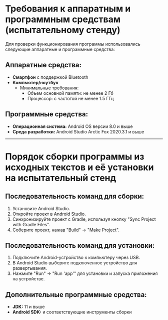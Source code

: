 # Требования к аппаратным и программным средствам (испытательному стенду)

Для проверки функционирования программы использовались следующие аппаратные и программные средства:

## Аппаратные средства:
- **Смартфон** с поддержкой Bluetooth
- **Компьютер/ноутбук**
  - Минимальные требования:
    - Объем основной памяти: не менее 2 Гб
    - Процессор: с частотой не менее 1.5 ГГц

## Программные средства:
- **Операционная система:** Android OS версии 8.0 и выше
- **Среда разработки:** Android Studio Arctic Fox 2020.3.1 и выше

---

# Порядок сборки программы из исходных текстов и её установки на испытательный стенд

## Последовательность команд для сборки:
1. Установите Android Studio.
2. Откройте проект в Android Studio.
3. Синхронизируйте проект с Gradle, используя кнопку "Sync Project with Gradle Files".
4. Соберите проект, нажав "Build" -> "Make Project".

## Последовательность команд для установки:
1. Подключите Android-устройство к компьютеру через USB.
2. В Android Studio выберите подключенное устройство для развертывания.
3. Нажмите "Run" -> "Run 'app'" для установки и запуска приложения на устройстве.

## Дополнительные программные средства:
- **JDK:** 11 и выше
- **Android SDK:** и соответствующие инструменты сборки
